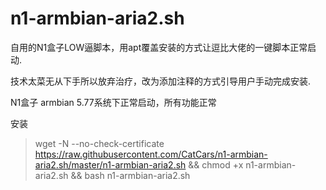 # n1-armbian-aria2.sh
自用的N1盒子LOW逼脚本，用apt覆盖安装的方式让逗比大佬的一键脚本正常启动.

技术太菜无从下手所以放弃治疗，改为添加注释的方式引导用户手动完成安装.

N1盒子 armbian 5.77系统下正常启动，所有功能正常

安装
>wget -N --no-check-certificate https://raw.githubusercontent.com/CatCars/n1-armbian-aria2.sh/master/n1-armbian-aria2.sh && chmod +x n1-armbian-aria2.sh && bash n1-armbian-aria2.sh
